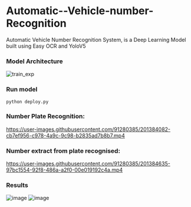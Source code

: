 # Automatic--Vehicle-number-Recognition
Automatic Vehicle Number Recognition System, is a Deep Learning Model built using Easy OCR and YoloV5
### Model Architecture
![train_exp](https://user-images.githubusercontent.com/91280385/201397301-9e9a8474-e8e3-42fe-967f-70d1b8937601.png)


### Run model
    python deploy.py
        
### Number Plate Recognition:


https://user-images.githubusercontent.com/91280385/201384082-cb7ef956-c978-4a9c-9c98-b2835ad7b8b7.mp4


### Number extract from plate recognised:


https://user-images.githubusercontent.com/91280385/201384635-97bc1554-92f8-486a-a2f0-00e019192c4a.mp4

### Results


![image](https://user-images.githubusercontent.com/91280385/201385534-49a6453a-8ec2-4e44-a267-f51aa61bc9bf.png)
![image](https://user-images.githubusercontent.com/91280385/201385479-bd1b3b68-1098-49cb-a908-3fb1b9bec709.png)

